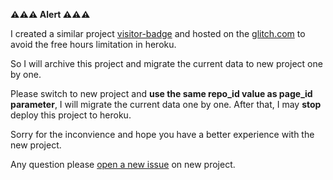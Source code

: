 
**⚠️⚠️⚠️ Alert ⚠️⚠️⚠️**

I created a similar project [visitor-badge](https://github.com/jwenjian/visitor-badge) and hosted on the [glitch.com](https://glitch.com) to avoid the free hours limitation in heroku.

So I will archive this project and migrate the current data to new project one by one.

Please switch to new project and **use the same repo_id value as page_id parameter**, I will migrate the current data one by one. After that, I may **stop** deploy this project to heroku.

Sorry for the inconvience and hope you have a better experience with the new project.

Any question please [open a new issue](https://github.com/jwenjian/visitor-badge/issues/new) on new project.